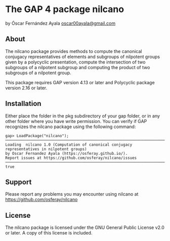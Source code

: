 The GAP 4 package nilcano
==================================

by Óscar Fernández Ayala <oscar00ayala@gmail.com>



About
-----

The nilcano package provides methods to compute the canonical conjugacy representatives of elements and subgroups of nilpotent groups given by a polycyclic presentation, compute the intersection of two subgroups of a nilpotent subgroup and computing the product of two subgroups of a nilpotent group.

This package requires GAP version 4.13 or later and Polycyclic package version 2.16 or later.



Installation
------------

Either place the folder in the pkg subdirectory of your gap folder, or in any other folder where you have write permission. You can verify if GAP recognizes the nilcano package using the following command:

    gap> LoadPackage("nilcano");
	─────────────────────────────────────────────────────────────────────────────
	Loading  nilcano 1.0 (Computation of canonical conjugacy representatives in nilpotent groups)
	by Oscar Fernandez Ayala (https://osferay.github.io/).
	Report issues at https://github.com/osferay/nilcano/issues
	─────────────────────────────────────────────────────────────────────────────
	true

Support
-------

Please report any problems you may encounter using nilcano at
<https://github.com/osferay/nilcano>



License
-------

The nilcano package is licensed under the GNU General Public License v2.0 or later. A copy of this license is included.